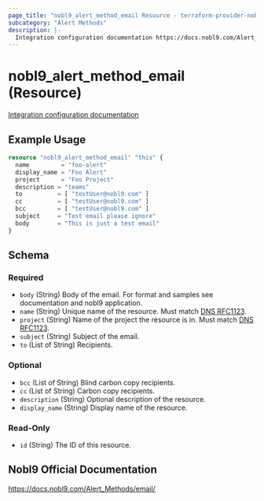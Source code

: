 ```yaml
---
page_title: "nobl9_alert_method_email Resource - terraform-provider-nobl9"
subcategory: "Alert Methods"
description: |-
  Integration configuration documentation https://docs.nobl9.com/Alert_Methods/email-alert
---
```


# nobl9_alert_method_email (Resource)

[Integration configuration documentation](https://docs.nobl9.com/Alert_Methods/email-alert)

## Example Usage

```terraform
resource "nobl9_alert_method_email" "this" {
  name         = "foo-alert"
  display_name = "Foo Alert"
  project      = "Foo Project"
  description = "teams"
  to		  = [ "testUser@nobl9.com" ]
  cc		  = [ "testUser@nobl9.com" ]
  bcc		  = [ "testUser@nobl9.com" ]
  subject     = "Test email please ignore"
  body        = "This is just a test email"
}
```

<!-- schema generated by tfplugindocs -->
## Schema

### Required

- `body` (String) Body of the email. For format and samples see documentation and nobl9 application.
- `name` (String) Unique name of the resource. Must match [DNS RFC1123](https://kubernetes.io/docs/concepts/overview/working-with-objects/names/#names).
- `project` (String) Name of the project the resource is in. Must match [DNS RFC1123](https://kubernetes.io/docs/concepts/overview/working-with-objects/names/#names).
- `subject` (String) Subject of the email.
- `to` (List of String) Recipients.

### Optional

- `bcc` (List of String) Blind carbon copy recipients.
- `cc` (List of String) Carbon copy recipients.
- `description` (String) Optional description of the resource.
- `display_name` (String) Display name of the resource.

### Read-Only

- `id` (String) The ID of this resource.

## Nobl9 Official Documentation

https://docs.nobl9.com/Alert_Methods/email/